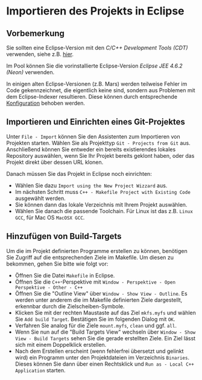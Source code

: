# Importieren des Projekts in Eclipse

## Vorbemerkung

Sie sollten eine Eclipse-Version mit den _C/C++ Development Tools (CDT)_ verwenden, siehe z.B. [hier](https://www.eclipse.org/downloads/packages/release/luna/r/eclipse-ide-cc-developers).

Im Pool können Sie die vorinstallierte Eclipse-Version _Eclipse JEE 4.6.2 (Neon)_ verwenden.

In einigen alten Eclipse-Versionen (z.B. Mars) werden teilweise Fehler im Code gekennzeichnet, die eigentlich keine sind, sondern aus Problemen mit dem Eclipse-Indexer resultieren. Diese können durch entsprechende [Konfiguration](./eclipseConfig.md) behoben werden.

## Importieren und Einrichten eines Git-Projektes

Unter `File - Import` können Sie den Assistenten zum Importieren von Projekten starten. Wählen Sie als Projekttyp `Git - Projects from Git` aus. Anschließend können Sie entweder ein bereits existierendes lokales Repository auswählen, wenn Sie Ihr Projekt bereits geklont haben, oder das Projekt direkt über dessen URL klonen.

Danach müssen Sie das Projekt in Eclipse noch einrichten: 

* Wählen Sie dazu `Import using the New Project Wizzard` aus.
* Im nächsten Schritt muss `C++ - Makefile Project with Existing Code` ausgewählt werden. 
* Sie können dann das lokale Verzeichnis mit Ihrem Projekt auswählen.
* Wählen Sie danach die passende Toolchain. Für Linux ist das z.B. `Linux GCC`, für Mac OS `MacOSX GCC`.

## Hinzufügen von Build-Targets

Um die im Projekt definierten Programme erstellen zu können, benötigen Sie Zugriff auf die entsprechenden Ziele im Makefile. Um diesen zu bekommen, gehen Sie bitte wie folgt vor:

* Öffnen Sie die Datei `Makefile` in Eclipse.
* Öffnen Sie die `C++`-Perspektive mit `Window - Perspektive - Open Perspektive - Other - C++`
* Öffnen Sie die "Outline View" über `Window - Show View - Outline`. Es werden unter anderem die im Makefile definierten Ziele dargestellt, erkennbar durch die Zielscheiben-Symbole.
* Klicken Sie mit der rechten Maustaste auf das Ziel `mkfs.myfs` und wählen Sie `Add build Target`. Bestätigen Sie im folgenden Dialog mit `OK`.
* Verfahren Sie analog für die Ziele `mount.myfs`, `clean` und ggf. `all`.
* Wenn Sie nun auf die "Build Targets View" wechseln über `Window - Show View - Build Targets` sehen Sie die gerade erstellten Ziele. Ein Ziel lässt sich mit einem Doppelklick erstellen.
* Nach dem Erstellen erscheint (wenn fehlerfrei übersetzt und gelinkt wird) ein Programm unter den Projektdateien im Verzeichnis `Binaries`. Dieses können Sie dann über einen Rechtsklick und `Run as - Local C++ Application` starten.



